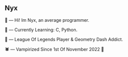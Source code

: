 ## Nyx

🪷 — Hi! Im Nyx, an average programmer.

🌊 — Currently Learning: C, Python.

🌳 — League Of Legends Player & Geometry Dash Addict.

🕷️ — Vampirized Since 1st Of November 2022 💜
